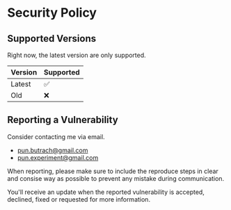 # Security Policy

## Supported Versions

Right now, the latest version are only supported.

| Version | Supported          |
| ------- | ------------------ |
| Latest  | :white_check_mark: |
| Old     | :x:                |

## Reporting a Vulnerability

Consider contacting me via email.

* pun.butrach@gmail.com
* pun.experiment@gmail.com

When reporting, please make sure to include 
the reproduce steps in clear and consise way as possible
to prevent any mistake during communication.

You'll receive an update when the reported vulnerability is 
accepted, declined, fixed or requested for more information.
